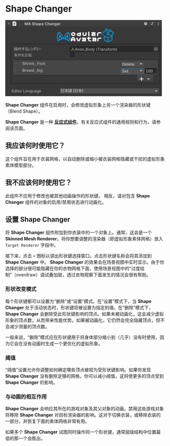 ﻿# Shape Changer

![Shape Changer](shape-changer.png)

**Shape Changer** 组件在启用时，会修改虚拟形象上另一个渲染器的形状键（Blend Shape）。

**Shape Changer** 是一种 [**反应式组件**](./index.md)。有关反应式组件的通用规则和行为，请参阅该页面。

## 我应该何时使用它？

这个组件旨在用于衣装网格，以自动删除或缩小被衣装网格隐藏或干扰的虚拟形象素体模型部分。

## 我不应该何时使用它？

此组件不应用于修改也被其他动画操作的形状键。
相反，请对包含 **Shape Changer** 组件的对象的启用/禁用状态进行动画化。

## 设置 Shape Changer

将 **Shape Changer** 组件附加到你衣装中的一个对象上。通常，这会是一个 **Skinned Mesh Renderer**。将你想要调整的渲染器（即虚拟形象素体网格）放入 `Target Renderer` 字段中。

接下来，点击 `+` 图标以调出形状键选择窗口。点击形状键名称会将其添加到 **Shape Changer** 中。
**Shape Changer** 的效果会在场景视图中实时显示。由于你选择的部分很可能隐藏在你的衣物网格下面，使用场景视图中的“过度绘制”（overdraw）调试叠加层，透过衣物观察下面发生的情况会很有帮助。

### 形状改变模式

每个形状键都可以设置为“删除”或“设置”模式。在“设置”模式下，当 **Shape Changer** 处于活动状态时，形状键将被设置为指定的值。在“删除”模式下，**Shape Changer** 会删除受此形状键影响的顶点。如果未被动画化，这会减少虚拟形象的顶点数，从而带来性能优势。如果被动画化，它仍然会完全隐藏顶点，但不会减少测量的顶点数。

一般来说，“删除”模式应在形状键用于将身体部分缩小到（几乎）没有时使用，因为它会在没有动画时生成一个更优化的虚拟形象。

### 阈值

“阈值”设置允许你调整如何确定哪些顶点被视为受形状键影响。如果你发现 **Shape Changer** 没有删除足够的网格，你可以减小阈值，这将使更多的顶点受到 **Shape Changer** 的影响。

### 与动画的相互作用

**Shape Changer** 会响应其所在的游戏对象及其父对象的动画。禁用这些游戏对象将移除 **Shape Changer** 对目标渲染器的影响。这对于切换衣装，或移除衣装的一部分，并恢复下面的素体网格非常有用。

如果多个 **Shape Changer** 试图同时操作同一个形状键，通常层级结构中位置最低的那一个会胜出。